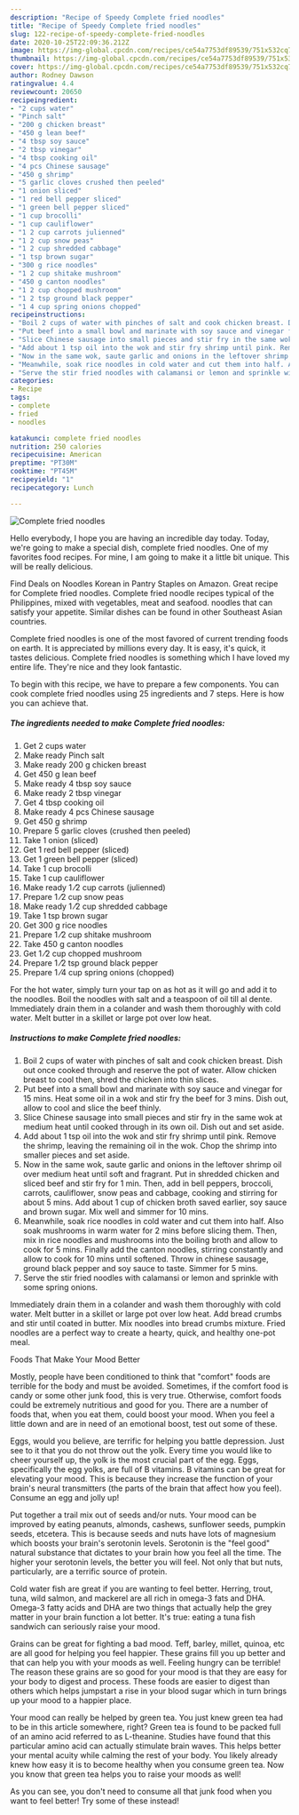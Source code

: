 ```yaml
---
description: "Recipe of Speedy Complete fried noodles"
title: "Recipe of Speedy Complete fried noodles"
slug: 122-recipe-of-speedy-complete-fried-noodles
date: 2020-10-25T22:09:36.212Z
image: https://img-global.cpcdn.com/recipes/ce54a7753df89539/751x532cq70/complete-fried-noodles-recipe-main-photo.jpg
thumbnail: https://img-global.cpcdn.com/recipes/ce54a7753df89539/751x532cq70/complete-fried-noodles-recipe-main-photo.jpg
cover: https://img-global.cpcdn.com/recipes/ce54a7753df89539/751x532cq70/complete-fried-noodles-recipe-main-photo.jpg
author: Rodney Dawson
ratingvalue: 4.4
reviewcount: 20650
recipeingredient:
- "2 cups water"
- "Pinch salt"
- "200 g chicken breast"
- "450 g lean beef"
- "4 tbsp soy sauce"
- "2 tbsp vinegar"
- "4 tbsp cooking oil"
- "4 pcs Chinese sausage"
- "450 g shrimp"
- "5 garlic cloves crushed then peeled"
- "1 onion sliced"
- "1 red bell pepper sliced"
- "1 green bell pepper sliced"
- "1 cup brocolli"
- "1 cup cauliflower"
- "1 2 cup carrots julienned"
- "1 2 cup snow peas"
- "1 2 cup shredded cabbage"
- "1 tsp brown sugar"
- "300 g rice noodles"
- "1 2 cup shitake mushroom"
- "450 g canton noodles"
- "1 2 cup chopped mushroom"
- "1 2 tsp ground black pepper"
- "1 4 cup spring onions chopped"
recipeinstructions:
- "Boil 2 cups of water with pinches of salt and cook chicken breast. Dish out once cooked through and reserve the pot of water. Allow chicken breast to cool then, shred the chicken into thin slices."
- "Put beef into a small bowl and marinate with soy sauce and vinegar for 15 mins. Heat some oil in a wok and stir fry the beef for 3 mins. Dish out, allow to cool and slice the beef thinly."
- "Slice Chinese sausage into small pieces and stir fry in the same wok at medium heat until cooked through in its own oil. Dish out and set aside."
- "Add about 1 tsp oil into the wok and stir fry shrimp until pink. Remove the shrimp, leaving the remaining oil in the wok. Chop the shrimp into smaller pieces and set aside."
- "Now in the same wok, saute garlic and onions in the leftover shrimp oil over medium heat until soft and fragrant. Put in shredded chicken and sliced beef and stir fry for 1 min. Then, add in bell peppers, broccoli, carrots, cauliflower, snow peas and cabbage, cooking and stirring for about 5 mins. Add about 1 cup of chicken broth saved earlier, soy sauce and brown sugar. Mix well and simmer for 10 mins."
- "Meanwhile, soak rice noodles in cold water and cut them into half. Also soak mushrooms in warm water for 2 mins before slicing them. Then, mix in rice noodles and mushrooms into the boiling broth and allow to cook for 5 mins. Finally add the canton noodles, stirring constantly and allow to cook for 10 mins until softened. Throw in chinese sausage, ground black pepper and soy sauce to taste. Simmer for 5 mins."
- "Serve the stir fried noodles with calamansi or lemon and sprinkle with some spring onions."
categories:
- Recipe
tags:
- complete
- fried
- noodles

katakunci: complete fried noodles 
nutrition: 250 calories
recipecuisine: American
preptime: "PT30M"
cooktime: "PT45M"
recipeyield: "1"
recipecategory: Lunch

---
```



![Complete fried noodles](https://img-global.cpcdn.com/recipes/ce54a7753df89539/751x532cq70/complete-fried-noodles-recipe-main-photo.jpg)

Hello everybody, I hope you are having an incredible day today. Today, we're going to make a special dish, complete fried noodles. One of my favorites food recipes. For mine, I am going to make it a little bit unique. This will be really delicious.

Find Deals on Noodles Korean in Pantry Staples on Amazon. Great recipe for Complete fried noodles. Complete fried noodle recipes typical of the Philippines, mixed with vegetables, meat and seafood. noodles that can satisfy your appetite. Similar dishes can be found in other Southeast Asian countries.

Complete fried noodles is one of the most favored of current trending foods on earth. It is appreciated by millions every day. It is easy, it's quick, it tastes delicious. Complete fried noodles is something which I have loved my entire life. They're nice and they look fantastic.


To begin with this recipe, we have to prepare a few components. You can cook complete fried noodles using 25 ingredients and 7 steps. Here is how you can achieve that.

<!--inarticleads1-->

##### The ingredients needed to make Complete fried noodles:

1. Get 2 cups water
1. Make ready Pinch salt
1. Make ready 200 g chicken breast
1. Get 450 g lean beef
1. Make ready 4 tbsp soy sauce
1. Make ready 2 tbsp vinegar
1. Get 4 tbsp cooking oil
1. Make ready 4 pcs Chinese sausage
1. Get 450 g shrimp
1. Prepare 5 garlic cloves (crushed then peeled)
1. Take 1 onion (sliced)
1. Get 1 red bell pepper (sliced)
1. Get 1 green bell pepper (sliced)
1. Take 1 cup brocolli
1. Take 1 cup cauliflower
1. Make ready 1 ⁄2 cup carrots (julienned)
1. Prepare 1 ⁄2 cup snow peas
1. Make ready 1 ⁄2 cup shredded cabbage
1. Take 1 tsp brown sugar
1. Get 300 g rice noodles
1. Prepare 1 ⁄2 cup shitake mushroom
1. Take 450 g canton noodles
1. Get 1 ⁄2 cup chopped mushroom
1. Prepare 1 ⁄2 tsp ground black pepper
1. Prepare 1 ⁄4 cup spring onions (chopped)


For the hot water, simply turn your tap on as hot as it will go and add it to the noodles. Boil the noodles with salt and a teaspoon of oil till al dente. Immediately drain them in a colander and wash them thoroughly with cold water. Melt butter in a skillet or large pot over low heat. 

<!--inarticleads2-->

##### Instructions to make Complete fried noodles:

1. Boil 2 cups of water with pinches of salt and cook chicken breast. Dish out once cooked through and reserve the pot of water. Allow chicken breast to cool then, shred the chicken into thin slices.
1. Put beef into a small bowl and marinate with soy sauce and vinegar for 15 mins. Heat some oil in a wok and stir fry the beef for 3 mins. Dish out, allow to cool and slice the beef thinly.
1. Slice Chinese sausage into small pieces and stir fry in the same wok at medium heat until cooked through in its own oil. Dish out and set aside.
1. Add about 1 tsp oil into the wok and stir fry shrimp until pink. Remove the shrimp, leaving the remaining oil in the wok. Chop the shrimp into smaller pieces and set aside.
1. Now in the same wok, saute garlic and onions in the leftover shrimp oil over medium heat until soft and fragrant. Put in shredded chicken and sliced beef and stir fry for 1 min. Then, add in bell peppers, broccoli, carrots, cauliflower, snow peas and cabbage, cooking and stirring for about 5 mins. Add about 1 cup of chicken broth saved earlier, soy sauce and brown sugar. Mix well and simmer for 10 mins.
1. Meanwhile, soak rice noodles in cold water and cut them into half. Also soak mushrooms in warm water for 2 mins before slicing them. Then, mix in rice noodles and mushrooms into the boiling broth and allow to cook for 5 mins. Finally add the canton noodles, stirring constantly and allow to cook for 10 mins until softened. Throw in chinese sausage, ground black pepper and soy sauce to taste. Simmer for 5 mins.
1. Serve the stir fried noodles with calamansi or lemon and sprinkle with some spring onions.


Immediately drain them in a colander and wash them thoroughly with cold water. Melt butter in a skillet or large pot over low heat. Add bread crumbs and stir until coated in butter. Mix noodles into bread crumbs mixture. Fried noodles are a perfect way to create a hearty, quick, and healthy one-pot meal. 

Foods That Make Your Mood Better


Mostly, people have been conditioned to think that "comfort" foods are terrible for the body and must be avoided. Sometimes, if the comfort food is candy or some other junk food, this is very true. Otherwise, comfort foods could be extremely nutritious and good for you. There are a number of foods that, when you eat them, could boost your mood. When you feel a little down and are in need of an emotional boost, test out some of these.

Eggs, would you believe, are terrific for helping you battle depression. Just see to it that you do not throw out the yolk. Every time you would like to cheer yourself up, the yolk is the most crucial part of the egg. Eggs, specifically the egg yolks, are full of B vitamins. B vitamins can be great for elevating your mood. This is because they increase the function of your brain's neural transmitters (the parts of the brain that affect how you feel). Consume an egg and jolly up!

Put together a trail mix out of seeds and/or nuts. Your mood can be improved by eating peanuts, almonds, cashews, sunflower seeds, pumpkin seeds, etcetera. This is because seeds and nuts have lots of magnesium which boosts your brain's serotonin levels. Serotonin is the "feel good" natural substance that dictates to your brain how you feel all the time. The higher your serotonin levels, the better you will feel. Not only that but nuts, particularly, are a terrific source of protein.

Cold water fish are great if you are wanting to feel better. Herring, trout, tuna, wild salmon, and mackerel are all rich in omega-3 fats and DHA. Omega-3 fatty acids and DHA are two things that actually help the grey matter in your brain function a lot better. It's true: eating a tuna fish sandwich can seriously raise your mood. 

Grains can be great for fighting a bad mood. Teff, barley, millet, quinoa, etc are all good for helping you feel happier. These grains fill you up better and that can help you with your moods as well. Feeling hungry can be terrible! The reason these grains are so good for your mood is that they are easy for your body to digest and process. These foods are easier to digest than others which helps jumpstart a rise in your blood sugar which in turn brings up your mood to a happier place.

Your mood can really be helped by green tea. You just knew green tea had to be in this article somewhere, right? Green tea is found to be packed full of an amino acid referred to as L-theanine. Studies have found that this particular amino acid can actually stimulate brain waves. This helps better your mental acuity while calming the rest of your body. You likely already knew how easy it is to become healthy when you consume green tea. Now you know that green tea helps you to raise your moods as well!

As you can see, you don't need to consume all that junk food when you want to feel better! Try some of these instead!

